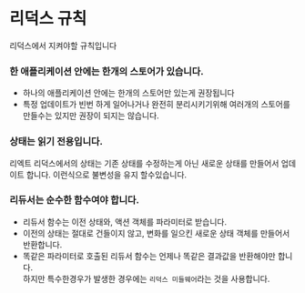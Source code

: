 # 리덕스 규칙
리덕스에서 지켜야할 규칙입니다
### 한 애플리케이션 안에는 한개의 스토어가 있습니다.
- 하나의 애플리케이션 안에는 한개의 스토어만 있는게 권장됩니다
- 특정 업데이트가 빈번 하게 일어나거나 완전히 분리시키기위해 여러개의 스토어를 만들수는 있지만 권장이 되지는 않습니다.
### 상태는 읽기 전용입니다.
리엑트 리덕스에서의 상태는 기존 상태를 수정하는게 아닌 새로운 상태를 만들어서 업데이트 합니다. 이런식으로 불변성을 유지 할수있습니다.
### 리듀서는 순수한 함수여야 합니다.
- 리듀서 함수는 이전 상태와, 액션 객체를 파라미터로 받습니다.
- 이전의 상태는 절대로 건들이지 않고, 변화를 일으킨 새로운 상태 객체를 만들어서 반환합니다.
- 똑같은 파라미터로 호출된 리듀서 함수는 언제나 똑같은 결과값을 반환해야만 합니다.  
하지만 특수한경우가 발생한 경우에는 `리덕스 미들웨어`라는 것을 사용합니다.